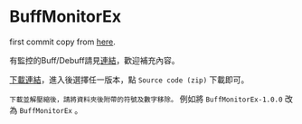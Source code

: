 # BuffMonitorEx

first commit copy from [here](https://forum.gamer.com.tw/Co.php?bsn=16357&sn=132056).

有監控的Buff/Debuff請見[連結](./Buffer.md)，歡迎補充內容。

[下載連結](https://github.com/tool-jx3/BuffMonitorEx/releases)，進入後選擇任一版本，點 `Source code (zip)` 下載即可。

`下載並解壓縮後，請將資料夾後附帶的符號及數字移除。`
例如將 `BuffMonitorEx-1.0.0` 改為 `BuffMonitorEx` 。
